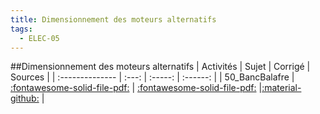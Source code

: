 ```yaml
---
title: Dimensionnement des moteurs alternatifs 
tags:
  - ELEC-05
---
```

[comment]: <> (Généré automatiquement par make_all_activites.py, creation_fichiers_activites)

##Dimensionnement des moteurs alternatifs 
| Activités | Sujet | Corrigé | Sources  | 
| :-------------- | :---: | :-----: | :------: | 
| 50_BancBalafre | [:fontawesome-solid-file-pdf:](https://xpessoles-cpge.fr/pdf/ELEC-05_50_BancBalafre_Sujet.pdf) | [:fontawesome-solid-file-pdf:](https://xpessoles-cpge.fr/pdf/ELEC-05_50_BancBalafre_Sujet.pdf) |[:material-github:](https://github.com/xpessoles/PSI_ExercicesCompetences/tree/main/alafre) |  

